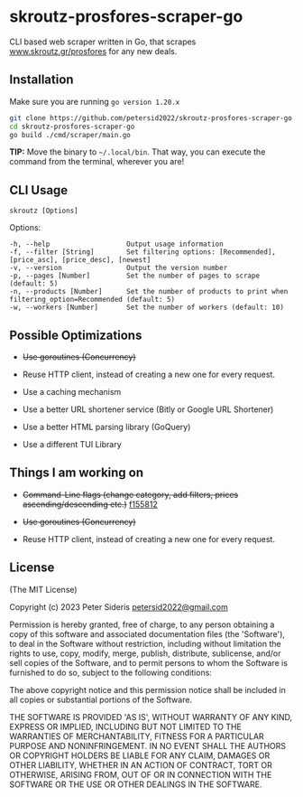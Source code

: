 # skroutz-prosfores-scraper-go
CLI based web scraper written in Go, that scrapes www.skroutz.gr/prosfores for any new deals.

## Installation 
Make sure you are running ```go version 1.20.x```

```bash
git clone https://github.com/petersid2022/skroutz-prosfores-scraper-go.git
cd skroutz-prosfores-scraper-go
go build ./cmd/scraper/main.go 
```
**TIP:** Move the binary to ```~/.local/bin```. That way, you can execute the command from the terminal, wherever you are!

## CLI Usage
```skroutz [Options]```

Options:

```
-h, --help                   Output usage information
-f, --filter [String]        Set filtering options: [Recommended], [price_asc], [price_desc], [newest]
-v, --version                Output the version number
-p, --pages [Number]         Set the number of pages to scrape (default: 5)
-n, --products [Number]      Set the number of products to print when filtering_option=Recommended (default: 5)
-w, --workers [Number]       Set the number of workers (default: 10)
```

## Possible Optimizations

* ~~Use goroutines (Concurrency)~~

* Reuse HTTP client, instead of creating a new one for every request. 

* Use a caching mechanism

* Use a better URL shortener service (Bitly or Google URL Shortener)

* Use a better HTML parsing library (GoQuery)

* Use a different TUI Library 

## Things I am working on  
* ~~Command-Line flags (change category, add filters, prices ascending/descending etc.)~~ [f155812](https://github.com/petersid2022/skroutz-web-scraper-go/commit/f155812c9a3daa9e19d77b2e0e172f07b4546021)

* ~~Use goroutines (Concurrency)~~

* Reuse HTTP client, instead of creating a new one for every request. 

## License

(The MIT License)

Copyright (c) 2023 Peter Sideris petersid2022@gmail.com 

Permission is hereby granted, free of charge, to any person obtaining a copy of this software and associated documentation files (the 'Software'), to deal in the Software without restriction, including without limitation the rights to use, copy, modify, merge, publish, distribute, sublicense, and/or sell copies of the Software, and to permit persons to whom the Software is furnished to do so, subject to the following conditions:

The above copyright notice and this permission notice shall be included in all copies or substantial portions of the Software.

THE SOFTWARE IS PROVIDED 'AS IS', WITHOUT WARRANTY OF ANY KIND, EXPRESS OR IMPLIED, INCLUDING BUT NOT LIMITED TO THE WARRANTIES OF MERCHANTABILITY, FITNESS FOR A PARTICULAR PURPOSE AND NONINFRINGEMENT. IN NO EVENT SHALL THE AUTHORS OR COPYRIGHT HOLDERS BE LIABLE FOR ANY CLAIM, DAMAGES OR OTHER LIABILITY, WHETHER IN AN ACTION OF CONTRACT, TORT OR OTHERWISE, ARISING FROM, OUT OF OR IN CONNECTION WITH THE SOFTWARE OR THE USE OR OTHER DEALINGS IN THE SOFTWARE.
